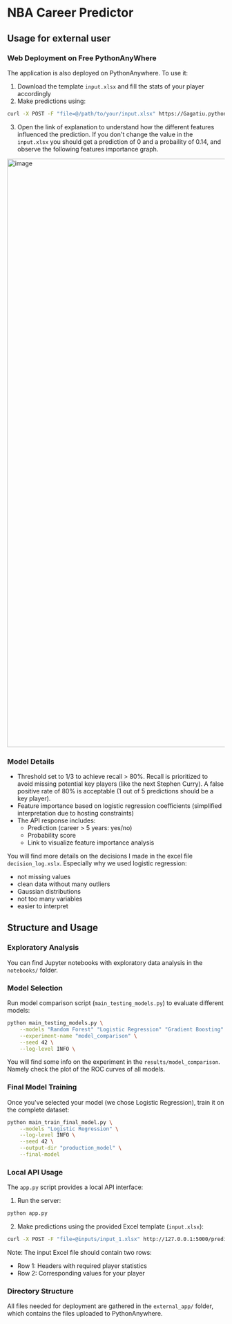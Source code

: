 # NBA Career Predictor

## Usage for external user

### Web Deployment on Free PythonAnyWhere
The application is also deployed on PythonAnywhere. To use it:

1. Download the template `input.xlsx` and fill the stats of your player accordingly
2. Make predictions using:
```bash
curl -X POST -F "file=@/path/to/your/input.xlsx" https://Gagatiu.pythonanywhere.com/predict
```
3. Open the link of explanation to understand how the different features influenced the prediction.
If you don't change the value in the `input.xlsx` you should get a prediction of 0 and a probaility of 0.14, and observe the following features importance graph.
<img width="1361" alt="image" src="https://github.com/user-attachments/assets/c834017b-cc36-4462-8232-a8b7d0d05239">

### Model Details
- Threshold set to 1/3 to achieve recall > 80%. Recall is prioritized to avoid missing potential key players (like the next Stephen Curry).
A false positive rate of 80% is acceptable (1 out of 5 predictions should be a key player).
- Feature importance based on logistic regression coefficients (simplified interpretation due to hosting constraints)
- The API response includes:
  - Prediction (career > 5 years: yes/no)
  - Probability score
  - Link to visualize feature importance analysis

You will find more details on the decisions I made in the excel file `decision_log.xslx`. Especially why we used logistic regression:
- not missing values
- clean data without many outliers
- Gaussian distributions
- not too many variables
- easier to interpret

## Structure and Usage

### Exploratory Analysis
You can find Jupyter notebooks with exploratory data analysis in the `notebooks/` folder.

### Model Selection
Run model comparison script (`main_testing_models.py`) to evaluate different models:
```bash
python main_testing_models.py \
    --models "Random Forest" "Logistic Regression" "Gradient Boosting" "SVM" "XGBoost" \
    --experiment-name "model_comparison" \
    --seed 42 \
    --log-level INFO \
```
You will find some info on the experiment in the `results/model_comparison`. Namely check the plot of the ROC curves of all models.

### Final Model Training
Once you've selected your model (we chose Logistic Regression), train it on the complete dataset:
```bash
python main_train_final_model.py \
    --models "Logistic Regression" \
    --log-level INFO \
    --seed 42 \
    --output-dir "production_model" \
    --final-model
```

### Local API Usage
The `app.py` script provides a local API interface:

1. Run the server:
```bash
python app.py
```

2. Make predictions using the provided Excel template (`input.xlsx`):
```bash
curl -X POST -F "file=@inputs/input_1.xlsx" http://127.0.0.1:5000/predict
```

Note: The input Excel file should contain two rows:
- Row 1: Headers with required player statistics
- Row 2: Corresponding values for your player


### Directory Structure
All files needed for deployment are gathered in the `external_app/` folder, which contains the files uploaded to PythonAnywhere.
